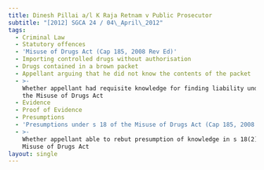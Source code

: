 ```yaml
---
title: Dinesh Pillai a/l K Raja Retnam v Public Prosecutor
subtitle: "[2012] SGCA 24 / 04\_April\_2012"
tags:
  - Criminal Law
  - Statutory offences
  - 'Misuse of Drugs Act (Cap 185, 2008 Rev Ed)'
  - Importing controlled drugs without authorisation
  - Drugs contained in a brown packet
  - Appellant arguing that he did not know the contents of the packet
  - >-
    Whether appellant had requisite knowledge for finding liability under s 7 of
    the Misuse of Drugs Act
  - Evidence
  - Proof of Evidence
  - Presumptions
  - 'Presumptions under s 18 of the Misuse of Drugs Act (Cap 185, 2008 Rev Ed)'
  - >-
    Whether appellant able to rebut presumption of knowledge in s 18(2) of the
    Misuse of Drugs Act
layout: single
---
```


